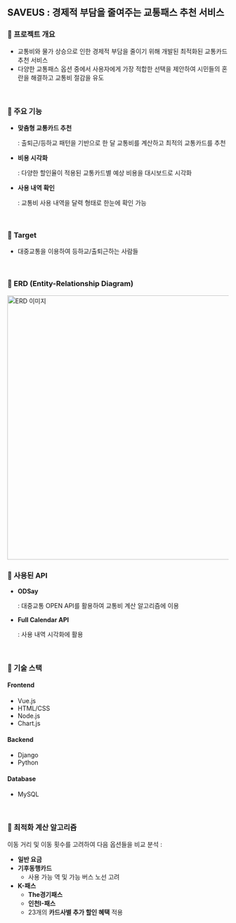 ## SAVEUS : 경제적 부담을 줄여주는 교통패스 추천 서비스

### 📌 프로젝트 개요

- 교통비와 물가 상승으로 인한 경제적 부담을 줄이기 위해 개발된 최적화된 교통카드 추천 서비스 
- 다양한 교통패스 옵션 중에서 사용자에게 가장 적합한 선택을 제안하여 시민들의 혼란을 해결하고 교통비 절감을 유도
<br>

### 📌 주요 기능

- **맞춤형 교통카드 추천**
  
  : 출퇴근/등하교 패턴을 기반으로 한 달 교통비를 계산하고 최적의 교통카드를 추천
- **비용 시각화**

  : 다양한 할인율이 적용된 교통카드별 예상 비용을 대시보드로 시각화
- **사용 내역 확인**

  : 교통비 사용 내역을 달력 형태로 한눈에 확인 가능
<br>
  
### 📌 Target

- 대중교통을 이용하여 등하교/출퇴근하는 사람들
<br>

### 📌 ERD (Entity-Relationship Diagram)

<img src="saveus/image/erd.png" width="600" alt="ERD 이미지">
<br>

### 📌 사용된 API

- **ODSay**
  
  : 대중교통 OPEN API를 활용하여 교통비 계산 알고리즘에 이용
- **Full Calendar API**

  : 사용 내역 시각화에 활용
<br>

### 📌 기술 스택

#### Frontend
- Vue.js
- HTML/CSS
- Node.js
- Chart.js

#### Backend
- Django
- Python

#### Database
- MySQL
<br>

### 📌 최적화 계산 알고리즘

이동 거리 및 이동 횟수를 고려하여 다음 옵션들을 비교 분석 :

- **일반 요금**
- **기후동행카드**
  - 사용 가능 역 및 가능 버스 노선 고려
- **K-패스**
  - **The경기패스**
  - **인천I-패스**
  - 23개의 **카드사별 추가 할인 혜택** 적용
<br>

